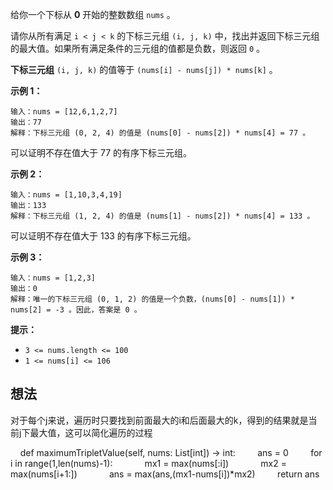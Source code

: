 给你一个下标从 **0** 开始的整数数组 `nums` 。

请你从所有满足 `i < j < k` 的下标三元组 `(i, j, k)` 中，找出并返回下标三元组的最大值。如果所有满足条件的三元组的值都是负数，则返回 `0` 。

**下标三元组** `(i, j, k)` 的值等于 `(nums[i] - nums[j]) * nums[k]` 。

**示例 1：**

	输入：nums = [12,6,1,2,7]
	输出：77
	解释：下标三元组 (0, 2, 4) 的值是 (nums[0] - nums[2]) * nums[4] = 77 。
可以证明不存在值大于 77 的有序下标三元组。

**示例 2：**

	输入：nums = [1,10,3,4,19]
	输出：133
	解释：下标三元组 (1, 2, 4) 的值是 (nums[1] - nums[2]) * nums[4] = 133 。
可以证明不存在值大于 133 的有序下标三元组。 

**示例 3：**

	输入：nums = [1,2,3]
	输出：0
	解释：唯一的下标三元组 (0, 1, 2) 的值是一个负数，(nums[0] - nums[1]) * nums[2] = -3 。因此，答案是 0 。

**提示：**

- `3 <= nums.length <= 100`
- `1 <= nums[i] <= 106`

## 想法

对于每个j来说，遍历时只要找到前面最大的i和后面最大的k，得到的结果就是当前j下最大值，这可以简化遍历的过程

    def maximumTripletValue(self, nums: List[int]) -> int:
        ans = 0
        for i in range(1,len(nums)-1):
            mx1 = max(nums[:i])
            mx2 = max(nums[i+1:])
            ans = max(ans,(mx1-nums[i])*mx2)
        return ans